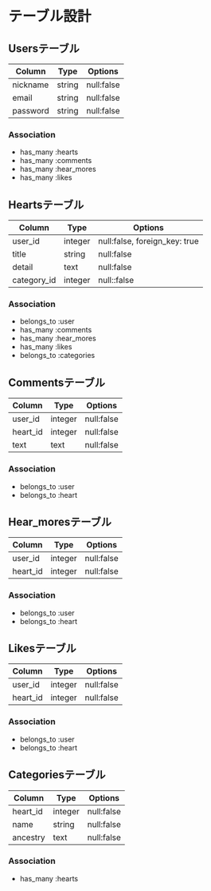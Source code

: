 # テーブル設計

## Usersテーブル

| Column   | Type   | Options    |
|--------- | ------ | ---------- |
| nickname | string | null:false |
| email    | string | null:false |
| password | string | null:false |

### Association

- has_many :hearts
- has_many :comments
- has_many :hear_mores
- has_many :likes

## Heartsテーブル

| Column      | Type    | Options                       |
| ----------- | ------- | ----------------------------- |
| user_id     | integer | null:false, foreign_key: true |
| title       | string  | null:false                    |
| detail      | text    | null:false                    |
| category_id | integer | null::false                   |

### Association

- belongs_to :user
- has_many :comments
- has_many :hear_mores
- has_many :likes
- belongs_to :categories

## Commentsテーブル

| Column   | Type    | Options    |
| -------- | ------- | ---------- |
| user_id  | integer | null:false |
| heart_id | integer | null:false |
| text     | text    | null:false |

### Association

- belongs_to :user
- belongs_to :heart

## Hear_moresテーブル

| Column   | Type    | Options    |
| -------- | ------- | ---------- |
| user_id  | integer | null:false |
| heart_id | integer | null:false |

### Association

- belongs_to :user
- belongs_to :heart

## Likesテーブル

| Column   | Type    | Options    |
| -------- | ------- | ---------- |
| user_id  | integer | null:false |
| heart_id | integer | null:false |

### Association

- belongs_to :user
- belongs_to :heart

## Categoriesテーブル

| Column   | Type    | Options    |
| -------- | ------- | ---------- |
| heart_id | integer | null:false |
| name     | string  | null:false |
| ancestry | text    | null:false |


### Association

- has_many :hearts